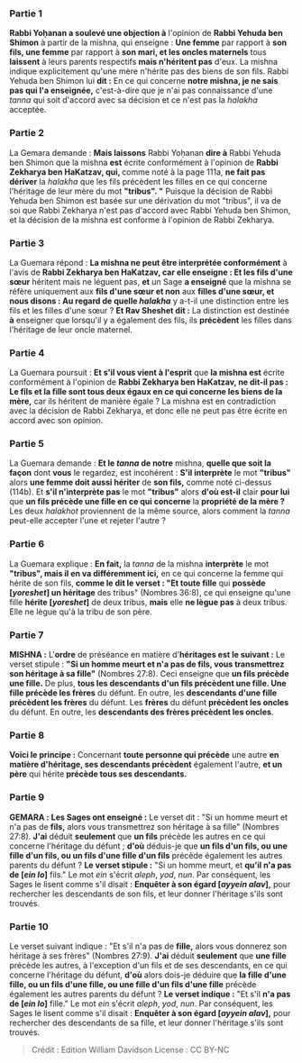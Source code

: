 
### Partie 1
<b>Rabbi Yoḥanan a soulevé une objection à</b> l'opinion de <b>Rabbi Yehuda ben Shimon</b> à partir de la mishna, qui enseigne : <b>Une femme</b> par rapport à <b>son fils, une femme</b> par rapport à <b>son mari, et les oncles maternels</b> tous <b>laissent</b> à leurs parents respectifs <b>mais n'héritent pas</b> d'eux. La mishna indique explicitement qu'une mère n'hérite pas des biens de son fils. Rabbi Yehuda ben Shimon lui <b>dit :</b> En ce qui concerne <b>notre mishna, je ne sais pas qui l'a enseignée,</b> c'est-à-dire que je n'ai pas connaissance d'une <i>tanna</i> qui soit d'accord avec sa décision et ce n'est pas la <i>halakha</i> acceptée.

### Partie 2
La Gemara demande : <b>Mais laissons</b> Rabbi Yoḥanan <b>dire à</b> Rabbi Yehuda ben Shimon que la mishna <b>est</b> écrite conformément à l'opinion de <b>Rabbi Zekharya ben HaKatzav, qui, </b> comme noté à la page 111a, <b>ne fait pas dériver</b> la <i>halakha</i> que les fils précèdent les filles en ce qui concerne l'héritage de leur mère du mot <b>"tribus". "</b> Puisque la décision de Rabbi Yehuda ben Shimon est basée sur une dérivation du mot "tribus", il va de soi que Rabbi Zekharya n'est pas d'accord avec Rabbi Yehuda ben Shimon, et la décision de la mishna est conforme à l'opinion de Rabbi Zekharya.

### Partie 3
La Guemara répond : <b>La mishna ne peut être interprétée conformément</b> à l'avis de <b>Rabbi Zekharya ben HaKatzav, car elle enseigne : Et les fils d'une sœur</b> héritent mais ne léguent pas, <b>et</b> un Sage <b>a enseigné</b> que la mishna se réfère uniquement aux <b>fils d'une sœur et non</b> aux <b>filles d'une sœur, et nous disons : Au regard de quelle <i>halakha</i></b> y a-t-il une distinction entre les fils et les filles d'une sœur ? <b>Et Rav Sheshet dit :</b> La distinction est destinée <b>à</b> enseigner que lorsqu'il y a également des fils, ils <b>précèdent</b> les filles dans l'héritage de leur oncle maternel.

### Partie 4
La Guemara poursuit : <b>Et s'il vous vient à l'esprit</b> que <b>la mishna est</b> écrite conformément à l'opinion de <b>Rabbi Zekharya ben HaKatzav, ne dit-il pas : Le fils et la fille sont tous deux égaux en ce qui concerne les biens de la mère,</b> car ils héritent de manière égale ? La mishna est en contradiction avec la décision de Rabbi Zekharya, et donc elle ne peut pas être écrite en accord avec son opinion.

### Partie 5
La Guemara demande : <b>Et le <i>tanna</i> de notre</b> mishna, <b>quelle que soit la façon</b> dont <b>vous</b> le regardez, est incohérent : <b>S'il interprète</b> le mot <b>"tribus"</b> alors <b>une femme doit aussi hériter</b> de <b>son fils,</b> comme noté ci-dessus (114b). Et <b>s'il n'interprète pas</b> le mot <b>"tribus"</b> alors <b>d'où est-il</b> clair <b>pour lui</b> que <b>un fils précède une fille en ce qui concerne</b> la <b>propriété de la mère ?</b> Les deux <i>halakhot</i> proviennent de la même source, alors comment la <i>tanna</i> peut-elle accepter l'une et rejeter l'autre ?

### Partie 6
La Guemara explique : <b>En fait,</b> la <i>tanna</i> de la mishna <b>interprète</b> le mot <b>"tribus", mais il en va différemment ici,</b> en ce qui concerne la femme qui hérite de son fils, <b>comme le dit le verset : "Et toute fille</b> qui <b>possède [<i>yoreshet</i>] un héritage</b> des tribus" (Nombres 36:8), ce qui enseigne qu'une fille <b>hérite [<i>yoreshet</i>]</b> de deux tribus, <b>mais</b> elle <b>ne lègue pas</b> à deux tribus. Elle ne lègue qu'à la tribu de son père.

### Partie 7
<strong>MISHNA :</strong> L'<b>ordre</b> de préséance en matière d'<b>héritages est le suivant :</b> Le verset stipule : <b>"Si un homme meurt et n'a pas de fils, vous transmettrez son héritage à sa fille"</b> (Nombres 27:8). Ceci enseigne que <b>un fils précède une fille.</b> De plus, <b>tous les descendants d'un fils précèdent une fille. Une fille précède les frères</b> du défunt. En outre, les <b>descendants d'une fille précèdent les frères</b> du défunt. Les <b>frères</b> du défunt <b>précèdent les oncles</b> du défunt. En outre, les <b>descendants des frères précèdent les oncles</b>.

### Partie 8
<b>Voici le principe :</b> Concernant <b>toute personne qui précède</b> une autre <b>en matière d'héritage, ses descendants précèdent</b> également l'autre, <b>et un père</b> qui hérite <b>précède tous ses descendants.</b>

### Partie 9
<strong>GEMARA :</strong> <b>Les Sages ont enseigné :</b> Le verset dit : "Si un homme meurt et n'a pas de <b>fils,</b> alors vous transmettrez son héritage à sa fille" (Nombres 27:8). <b>J'ai</b> déduit <b>seulement</b> que <b>un fils</b> précède les autres en ce qui concerne l'héritage du défunt ; <b>d'où</b> déduis-je que <b>un fils d'un fils, ou une fille d'un fils, ou un fils d'une fille d'un fils</b> précède également les autres parents du défunt ? <b>Le verset stipule :</b> "Si un homme meurt, et <b>qu'il n'a pas de [<i>ein lo</i>]</b> fils." Le mot <i>ein</i> s'écrit <i>aleph</i>, <i>yod</i>, <i>nun</i>. Par conséquent, les Sages le lisent comme s'il disait : <b>Enquêter à son égard [<i>ayyein alav</i>],</b> pour rechercher les descendants de son fils, et leur donner l'héritage s'ils sont trouvés.

### Partie 10
Le verset suivant indique : "Et s'il n'a pas de <b>fille,</b> alors vous donnerez son héritage à ses frères" (Nombres 27:9). <b>J'ai</b> déduit <b>seulement</b> que <b>une fille</b> précède les autres, à l'exception d'un fils et de ses descendants, en ce qui concerne l'héritage du défunt, <b>d'où</b> alors dois-je déduire que <b>la fille d'une fille, ou un fils d'une fille, ou une fille d'un fils d'une fille</b> précède également les autres parents du défunt ? <b>Le verset indique :</b> "Et s'il <b>n'a pas de [<i>ein lo</i>]</b> fille." Le mot <i>ein</i> s'écrit <i>aleph</i>, <i>yod</i>, <i>nun</i>. Par conséquent, les Sages le lisent comme s'il disait : <b>Enquêter à son égard [<i>ayyein alav</i>],</b> pour rechercher des descendants de sa fille, et leur donner l'héritage s'ils sont trouvés.

>Crédit : Edition William Davidson
>License : CC BY-NC